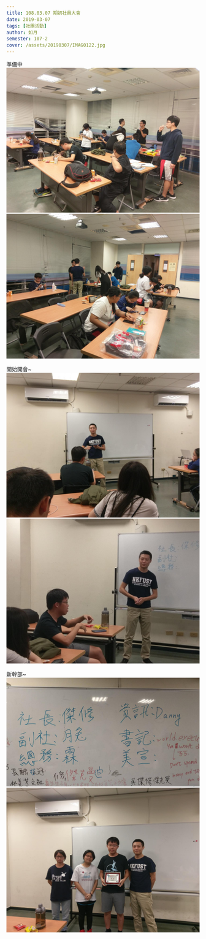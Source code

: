 ```yaml
---
title: 108.03.07 期初社員大會
date: 2019-03-07
tags: [社團活動]
author: 如月
semester: 107-2
cover: /assets/20190307/IMAG0122.jpg
---
```


準備中
![20190307](/assets/20190307/IMAG0119.jpg)![20190307](/assets/20190307/IMAG0120.jpg)

開始開會~
![20190307](/assets/20190307/IMAG0121.jpg)![20190307](/assets/20190307/IMAG0124.jpg)

新幹部~
![20190307](/assets/20190307/40117.jpg)
![20190307](/assets/20190307/IMAG0122.jpg)
